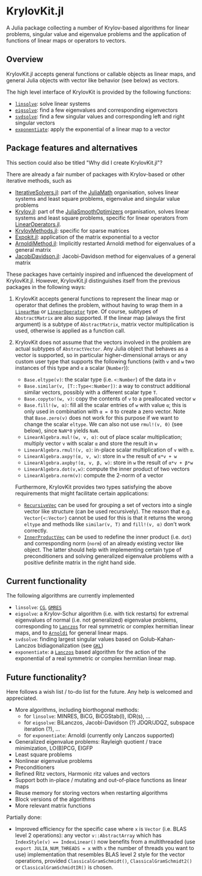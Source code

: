 # KrylovKit.jl

A Julia package collecting a number of Krylov-based algorithms for linear problems, singular
value and eigenvalue problems and the application of functions of linear maps or operators
to vectors.

## Overview
KrylovKit.jl accepts general functions or callable objects as linear maps, and general Julia
objects with vector like behavior (see below) as vectors.

The high level interface of KrylovKit is provided by the following functions:
*   [`linsolve`](@ref): solve linear systems
*   [`eigsolve`](@ref): find a few eigenvalues and corresponding eigenvectors
*   [`svdsolve`](@ref): find a few singular values and corresponding left and right singular vectors
*   [`exponentiate`](@ref): apply the exponential of a linear map to a vector

## Package features and alternatives
This section could also be titled "Why did I create KrylovKit.jl"?

There are already a fair number of packages with Krylov-based or other iterative methods, such as
*   [IterativeSolvers.jl](https://github.com/JuliaMath/IterativeSolvers.jl): part of the
    [JuliaMath](https://github.com/JuliaMath) organisation, solves linear systems and least
    square problems, eigenvalue and singular value problems
*   [Krylov.jl](https://github.com/JuliaSmoothOptimizers/Krylov.jl): part of the
    [JuliaSmoothOptimizers](https://github.com/JuliaSmoothOptimizers) organisation, solves
    linear systems and least square problems, specific for linear operators from
    [LinearOperators.jl](https://github.com/JuliaSmoothOptimizers/LinearOperators.jl).
*   [KrylovMethods.jl](https://github.com/lruthotto/KrylovMethods.jl): specific for sparse matrices
*   [Expokit.jl](https://github.com/acroy/Expokit.jl): application of the matrix exponential to a vector
*   [ArnoldiMethod.jl](https://github.com/haampie/ArnoldiMethod.jl): Implicitly restarted Arnoldi method for eigenvalues of a general matrix
*   [JacobiDavidson.jl](https://github.com/haampie/JacobiDavidson.jl): Jacobi-Davidson method for eigenvalues of a general matrix

These packages have certainly inspired and influenced the development of KrylovKit.jl. However,
KrylovKit.jl distinguishes itself from the previous packages in the following ways:

1.  KrylovKit accepts general functions to represent the linear map or operator that defines
    the problem, without having to wrap them in a [`LinearMap`](https://github.com/Jutho/LinearMaps.jl)
    or [`LinearOperator`](https://github.com/JuliaSmoothOptimizers/LinearOperators.jl) type.
    Of course, subtypes of `AbstractMatrix` are also supported. If the linear map (always the first
    argument) is a subtype of `AbstractMatrix`, matrix vector multiplication is used, otherwise
    is applied as a function call.

2.  KrylovKit does not assume that the vectors involved in the problem are actual subtypes of
    `AbstractVector`. Any Julia object that behaves as a vector is supported, so in particular
    higher-dimensional arrays or any custom user type that supports the following functions
    (with `v` and `w` two instances of this type and `α` a scalar (`Number`)):
    *   `Base.eltype(v)`: the scalar type (i.e. `<:Number`) of the data in `v`
    *   `Base.similar(v, [T::Type<:Number])`: a way to construct additional similar vectors,
        possibly with a different scalar type `T`.
    *   `Base.copyto!(w, v)`: copy the contents of `v` to a preallocated vector `w`
    *   `Base.fill!(w, α)`: fill all the scalar entries of `w` with value `α`; this is only
        used in combination with `α = 0` to create a zero vector. Note that `Base.zero(v)` does
        not work for this purpose if we want to change the scalar `eltype`. We can also not
        use `rmul!(v, 0)` (see below), since `NaN*0` yields `NaN`.
    *   `LinearAlgebra.mul!(w, v, α)`: out of place scalar multiplication; multiply
        vector `v` with scalar `α` and store the result in `w`
    *   `LinearAlgebra.rmul!(v, α)`: in-place scalar multiplication of `v` with `α`.
    *   `LinearAlgebra.axpy!(α, v, w)`: store in `w` the result of `α*v + w`
    *   `LinearAlgebra.axpby!(α, v, β, w)`: store in `w` the result of `α*v + β*w`
    *   `LinearAlgebra.dot(v,w)`: compute the inner product of two vectors
    *   `LinearAlgebra.norm(v)`: compute the 2-norm of a vector

    Furthermore, KrylovKit provides two types satisfying the above requirements that might
    facilitate certain applications:
    *   [`RecursiveVec`](@ref) can be used for grouping a set of vectors into a single vector like
    structure (can be used recursively). The reason that e.g. `Vector{<:Vector}` cannot be used
    for this is that it returns the wrong `eltype` and methods like `similar(v, T)` and `fill!(v, α)`
    don't work correctly.
    *   [`InnerProductVec`](@ref) can be used to redefine the inner product (i.e. `dot`) and corresponding
    norm (`norm`) of an already existing vector like object. The latter should help with implementing
    certain type of preconditioners and solving generalized eigenvalue problems with a positive
    definite matrix in the right hand side.

## Current functionality

The following algorithms are currently implemented
*   `linsolve`: [`CG`](@ref), [`GMRES`](@ref)
*   `eigsolve`: a Krylov-Schur algorithm (i.e. with tick restarts) for extremal eigenvalues of
    normal (i.e. not generalized) eigenvalue problems, corresponding to [`Lanczos`](@ref) for
    real symmetric or complex hermitian linear maps, and to [`Arnoldi`](@ref) for general linear maps.
*   `svdsolve`: finding largest singular values based on Golub-Kahan-Lanczos bidiagonalization
    (see [`GKL`](@ref))
*   `exponentiate`: a [`Lanczos`](@ref) based algorithm for the action of the exponential of
    a real symmetric or complex hermitian linear map.

## Future functionality?

Here follows a wish list / to-do list for the future. Any help is welcomed and appreciated.

*   More algorithms, including biorthogonal methods:
    -   for `linsolve`: MINRES, BiCG, BiCGStab(l), IDR(s), ...
    -   for `eigsolve`: BiLanczos, Jacobi-Davidson (?) JDQR/JDQZ, subspace iteration (?), ...
    -   for `exponentiate`: Arnoldi (currently only Lanczos supported)
*   Generalized eigenvalue problems: Rayleigh quotient / trace minimization, LO(B)PCG, EIGFP
*   Least square problems
*   Nonlinear eigenvalue problems
*   Preconditioners
*   Refined Ritz vectors, Harmonic ritz values and vectors
*   Support both in-place / mutating and out-of-place functions as linear maps
*   Reuse memory for storing vectors when restarting algorithms
*   Block versions of the algorithms
*   More relevant matrix functions

Partially done:
*   Improved efficiency for the specific case where `x` is `Vector` (i.e. BLAS level 2 operations): any vector `v::AbstractArray` which has `IndexStyle(v) == IndexLinear()` now benefits from a multithreaded (use `export JULIA_NUM_THREADS = x` with `x` the number of threads you want to use) implementation that resembles BLAS level 2 style for the vector operations, provided `ClassicalGramSchmidt()`, `ClassicalGramSchmidt2()` or `ClassicalGramSchmidtIR()` is chosen.
